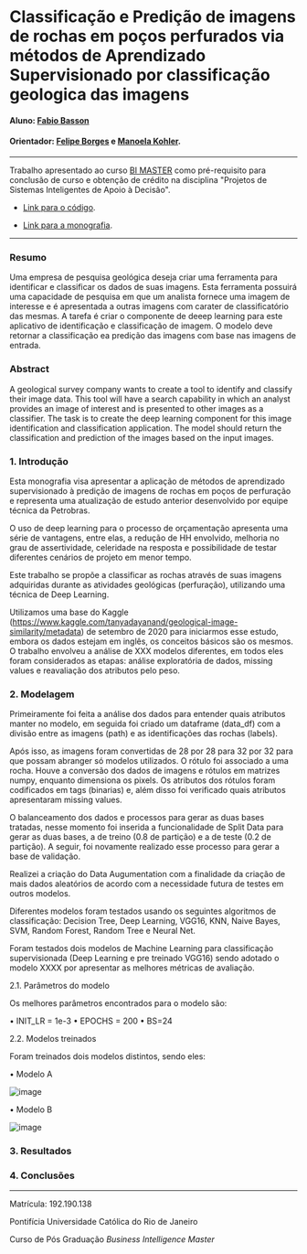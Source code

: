 <!-- antes de enviar a versão final, solicitamos que todos os comentários, colocados para orientação ao aluno, sejam removidos do arquivo -->
# Classificação e Predição de imagens de rochas em poços perfurados via métodos de Aprendizado Supervisionado por classificação geologica das imagens

#### Aluno: [Fabio Basson](https://github.com/fabiobasson/Bi-Master/blob/mai)
#### Orientador: [Felipe Borges](https://github.com/FelipeBorgesC) e [Manoela Kohler](https://github.com/link_do_github).

---

Trabalho apresentado ao curso [BI MASTER](https://ica.puc-rio.ai/bi-master) como pré-requisito para conclusão de curso e obtenção de crédito na disciplina "Projetos de Sistemas Inteligentes de Apoio à Decisão".

<!-- para os links a seguir, caso os arquivos estejam no mesmo repositório que este README, não há necessidade de incluir o link completo: basta incluir o nome do arquivo, com extensão, que o GitHub completa o link corretamente -->
- [Link para o código](https://github.com/fabiobasson/Bi-Master/blob/main/geological_comparative11102021.ipynb). <!-- caso não aplicável, remover esta linha -->

- [Link para a monografia](https://link_da_monografia.com). <!-- caso não aplicável, remover esta linha -->

---

### Resumo

<!-- trocar o texto abaixo pelo resumo do trabalho, em português -->

Uma empresa de pesquisa geológica deseja criar uma ferramenta para identificar e classificar os dados de suas imagens. Esta ferramenta possuirá uma capacidade de pesquisa em que um analista fornece uma imagem de interesse e é apresentada a outras imagens com carater de classificatório das mesmas.
A tarefa é criar o componente de deeep learning para este aplicativo de identificação e classificação de imagem. O modelo deve retornar a classificação ea predição das imagens com base nas imagens de entrada.


### Abstract <!-- Opcional! Caso não aplicável, remover esta seção -->

<!-- trocar o texto abaixo pelo resumo do trabalho, em inglês -->

A geological survey company wants to create a tool to identify and classify their image data. This tool will have a search capability in which an analyst provides an image of interest and is presented to other images as a classifier.
The task is to create the deep learning component for this image identification and classification application. The model should return the classification and prediction of the images based on the input images.


### 1. Introdução

Esta monografia visa apresentar a aplicação de métodos de aprendizado supervisionado à predição de imagens de rochas em poços de perfuração e representa uma atualização de estudo anterior desenvolvido por equipe técnica da Petrobras. 

O uso de deep learning para o processo de orçamentação apresenta uma série de vantagens, entre elas, a redução de HH envolvido, melhoria no grau de assertividade, celeridade na resposta e possibilidade de testar diferentes cenários de projeto em menor tempo. 

Este trabalho se propõe a classificar as rochas através de suas imagens adquiridas durante as atividades geológicas (perfuração), utilizando uma técnica de Deep Learning. 

Utilizamos uma base do Kaggle (https://www.kaggle.com/tanyadayanand/geological-image-similarity/metadata) de setembro de 2020 para iniciarmos esse estudo, embora os dados estejam em inglês, os conceitos básicos são os mesmos. O trabalho envolveu a análise de XXX modelos diferentes, em todos eles foram considerados as etapas: análise exploratória de dados, missing values e reavaliação dos atributos pelo peso.

### 2. Modelagem

Primeiramente foi feita a análise dos dados para entender quais atributos manter no modelo, em seguida foi criado um dataframe (data_df) com a divisão entre as imagens (path) e as identificações das rochas (labels).
    
Após isso, as imagens foram convertidas de 28 por 28 para 32 por 32 para que possam abranger só modelos utilizados. O rótulo foi associado a uma rocha. Houve a conversão dos dados de imagens e rótulos em matrizes numpy, enquanto dimensiona os pixels. Os atributos dos rótulos foram codificados em tags (binarias) e, além disso foi verificado quais atributos apresentaram missing values.

O balanceamento dos dados e processos para gerar as duas bases tratadas, nesse momento foi inserida a funcionalidade de Split Data para gerar as duas bases, a de treino (0.8 de partição) e a de teste (0.2 de partição). A seguir, foi novamente realizado esse processo para gerar a base de validação.
    
Realizei a criação do Data Augumentation com a finalidade da criação de mais dados aleatórios de acordo com a necessidade futura de testes em outros modelos.

Diferentes modelos foram testados usando os seguintes algoritmos de classificação: Decision Tree, Deep Learning, VGG16, KNN, Naive Bayes, SVM, Random Forest, Random Tree e Neural Net.

Foram testados dois modelos de Machine Learning para classificação supervisionada (Deep Learning e pre treinado VGG16) sendo adotado o modelo XXXX por apresentar as melhores métricas de avaliação.

2.1. Parâmetros do modelo

Os melhores parâmetros encontrados para o modelo são:

•	INIT_LR = 1e-3
•	EPOCHS = 200
•	BS=24

2.2. Modelos treinados

Foram treinados dois modelos distintos, sendo eles:

•	Modelo A 

![image](https://user-images.githubusercontent.com/58257963/137184214-503ab3de-3788-46c7-aa2b-cd16df302fc0.png)

•	Modelo B

![image](https://user-images.githubusercontent.com/58257963/137194205-9f4f1b72-6c8d-4b06-86eb-86881ba54e22.png)


### 3. Resultados



### 4. Conclusões



---

Matrícula: 192.190.138

Pontifícia Universidade Católica do Rio de Janeiro

Curso de Pós Graduação *Business Intelligence Master*
